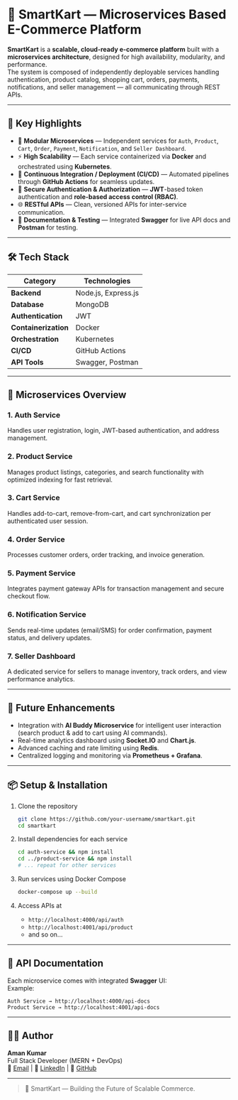 # 🛒 SmartKart — Microservices Based E-Commerce Platform

**SmartKart** is a **scalable, cloud-ready e-commerce platform** built with a **microservices architecture**, designed for high availability, modularity, and performance.  
The system is composed of independently deployable services handling authentication, product catalog, shopping cart, orders, payments, notifications, and seller management — all communicating through REST APIs.

---

## 🚀 Key Highlights

- 🧩 **Modular Microservices** — Independent services for `Auth`, `Product`, `Cart`, `Order`, `Payment`, `Notification`, and `Seller Dashboard`.
- ⚡ **High Scalability** — Each service containerized via **Docker** and orchestrated using **Kubernetes**.
- 🔄 **Continuous Integration / Deployment (CI/CD)** — Automated pipelines through **GitHub Actions** for seamless updates.
- 🔐 **Secure Authentication & Authorization** — **JWT**-based token authentication and **role-based access control (RBAC)**.
- 🌐 **RESTful APIs** — Clean, versioned APIs for inter-service communication.
- 🧠 **Documentation & Testing** — Integrated **Swagger** for live API docs and **Postman** for testing.

---

## 🛠️ Tech Stack

| Category | Technologies |
|-----------|---------------|
| **Backend** | Node.js, Express.js |
| **Database** | MongoDB |
| **Authentication** | JWT |
| **Containerization** | Docker |
| **Orchestration** | Kubernetes |
| **CI/CD** | GitHub Actions |
| **API Tools** | Swagger, Postman |

---

## 🧩 Microservices Overview

### 1. Auth Service
Handles user registration, login, JWT-based authentication, and address management.

### 2. Product Service
Manages product listings, categories, and search functionality with optimized indexing for fast retrieval.

### 3. Cart Service
Handles add-to-cart, remove-from-cart, and cart synchronization per authenticated user session.

### 4. Order Service
Processes customer orders, order tracking, and invoice generation.

### 5. Payment Service
Integrates payment gateway APIs for transaction management and secure checkout flow.

### 6. Notification Service
Sends real-time updates (email/SMS) for order confirmation, payment status, and delivery updates.

### 7. Seller Dashboard
A dedicated service for sellers to manage inventory, track orders, and view performance analytics.

---

## 🧠 Future Enhancements

- Integration with **AI Buddy Microservice** for intelligent user interaction (search product & add to cart using AI commands).
- Real-time analytics dashboard using **Socket.IO** and **Chart.js**.
- Advanced caching and rate limiting using **Redis**.
- Centralized logging and monitoring via **Prometheus + Grafana**.

---

## 📦 Setup & Installation

1. Clone the repository  
   ```bash
   git clone https://github.com/your-username/smartkart.git
   cd smartkart
   ```

2. Install dependencies for each service  
   ```bash
   cd auth-service && npm install
   cd ../product-service && npm install
   # ... repeat for other services
   ```

3. Run services using Docker Compose  
   ```bash
   docker-compose up --build
   ```

4. Access APIs at  
   - `http://localhost:4000/api/auth`  
   - `http://localhost:4001/api/product`  
   - and so on...

---

## 🧾 API Documentation

Each microservice comes with integrated **Swagger** UI:  
Example:  
```
Auth Service → http://localhost:4000/api-docs
Product Service → http://localhost:4001/api-docs
```

---

## 🧍‍♂️ Author

**Aman Kumar**  
Full Stack Developer (MERN + DevOps)  
📧 [Email](mailto:your-email@example.com) | 💼 [LinkedIn](https://linkedin.com/in/amanpal287) | 🐙 [GitHub](https://github.com/Aman-Pal287)

---

> 🚀 SmartKart — Building the Future of Scalable Commerce.
